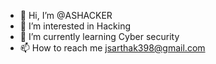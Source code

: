 - 👋 Hi, I’m @ASHACKER
- 👀 I’m interested in Hacking
- 🌱 I’m currently learning Cyber security
- 📫 How to reach me jsarthak398@gmail.com 

<!---
sarthak-teen/sarthak-teen is a ✨ special ✨ repository because its `README.md` (this file) appears on your GitHub profile.
You can click the Preview link to take a look at your changes.
--->
